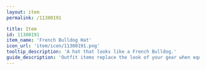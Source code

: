```yaml
---
layout: item
permalink: /11300191

title: Item
id: 11300191
item_name: 'French Bulldog Hat'
icon_url: 'item/icon/11300191.png'
tooltip_description: 'A hat that looks like a French Bulldog.'
guide_description: 'Outfit items replace the look of your gear when equipped.'
---
```

